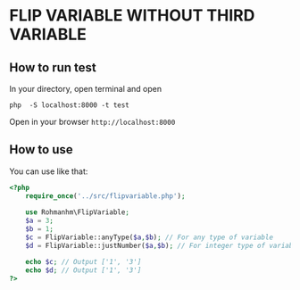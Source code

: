 # FLIP VARIABLE WITHOUT THIRD VARIABLE

## How to run test

In your directory, open terminal and open

`php  -S localhost:8000 -t test`

Open in your browser `http://localhost:8000`

## How to use

You can use like that:

```php
<?php
	require_once('../src/flipvariable.php');
	
	use Rohmanhm\FlipVariable;
	$a = 3;
	$b = 1;
	$c = FlipVariable::anyType($a,$b); // For any type of variable
	$d = FlipVariable::justNumber($a,$b); // For integer type of variable

	echo $c; // Output ['1', '3']
	echo $d; // Output ['1', '3']
?>
```
